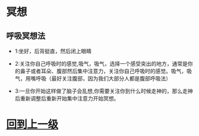 
# 冥想





## 呼吸冥想法

+ 1:坐好，后背挺直，然后闭上眼睛

+ 2:关注你自己呼吸时的感觉,吸气，吸气，选择一个感受突出的地方，通常是你的鼻子或者耳朵、腹部然后集中注意力，关注你自己呼吸时的感觉。吸气，吸气，用嘴呼吸（最好关注腹部，因为我们大部分人都是腹部呼吸法）

+ 3:一旦你开始这样做了脑子会乱想,你需要关注你到什么时候走神的，那么走神后重新调整后重新开始集中注意力开始冥想。




































# [回到上一级](../index.md)
